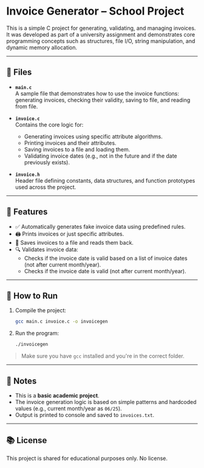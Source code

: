 
# Invoice Generator – School Project

This is a simple C project for generating, validating, and managing invoices. It was developed as part of a university assignment and demonstrates core programming concepts such as structures, file I/O, string manipulation, and dynamic memory allocation.

---

## 📁 Files

- **`main.c`**  
  A sample file that demonstrates how to use the invoice functions: generating invoices, checking their validity, saving to file, and reading from file.

- **`invoice.c`**  
  Contains the core logic for:
  - Generating invoices using specific attribute algorithms.
  - Printing invoices and their attributes.
  - Saving invoices to a file and loading them.
  - Validating invoice dates (e.g., not in the future and if the date previously exists).

- **`invoice.h`**  
  Header file defining constants, data structures, and function prototypes used across the project.

---

## 🧠 Features

- ✅ Automatically generates fake invoice data using predefined rules.
- 🖨️ Prints invoices or just specific attributes.
- 💾 Saves invoices to a file and reads them back.
- 🔍 Validates invoice data:
  - Checks if the invoice date is valid based on a list of invoice dates (not after current month/year).
  - Checks if the invoice date is valid (not after current month/year).

---

## 🚀 How to Run

1. Compile the project:
   ```bash
   gcc main.c invoice.c -o invoicegen
   ```

2. Run the program:
   ```bash
   ./invoicegen
   ```

> Make sure you have `gcc` installed and you're in the correct folder.

---

## 📌 Notes

- This is a **basic academic project**.
- The invoice generation logic is based on simple patterns and hardcoded values (e.g., current month/year as `06/25`).
- Output is printed to console and saved to `invoices.txt`.

---

## 📚 License

This project is shared for educational purposes only. No license.
